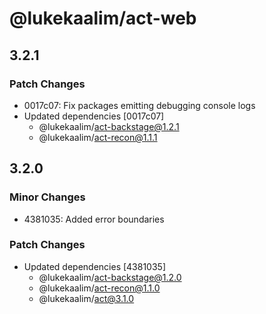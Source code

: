 # @lukekaalim/act-web

## 3.2.1

### Patch Changes

- 0017c07: Fix packages emitting debugging console logs
- Updated dependencies [0017c07]
  - @lukekaalim/act-backstage@1.2.1
  - @lukekaalim/act-recon@1.1.1

## 3.2.0

### Minor Changes

- 4381035: Added error boundaries

### Patch Changes

- Updated dependencies [4381035]
  - @lukekaalim/act-backstage@1.2.0
  - @lukekaalim/act-recon@1.1.0
  - @lukekaalim/act@3.1.0
